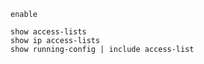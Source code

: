 
```Cisco IOS
enable

show access-lists
show ip access-lists
show running-config | include access-list
```
